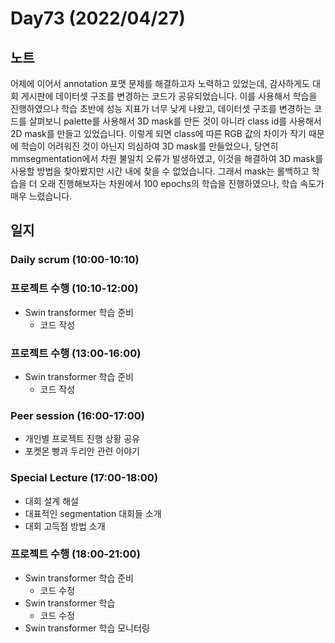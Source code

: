 # Day73 (2022/04/27)

## 노트

어제에 이어서 annotation 포맷 문제를 해결하고자 노력하고 있었는데, 감사하게도 대회 게시판에 데이터셋 구조를 변경하는 코드가 공유되었습니다. 이를 사용해서 학습을 진행하였으나 학습 초반에 성능 지표가 너무 낮게 나왔고, 데이터셋 구조를 변경하는 코드를 살펴보니 palette를 사용해서 3D mask를 만든 것이 아니라 class id를 사용해서 2D mask를 만들고 있었습니다. 이렇게 되면 class에 따른 RGB 값의 차이가 작기 때문에 학습이 어려워진 것이 아닌지 의심하여 3D mask를 만들었으나, 당연히 mmsegmentation에서 차원 불일치 오류가 발생하였고, 이것을 해결하여 3D mask를 사용할 방법을 찾아봤지만 시간 내에 찾을 수 없었습니다. 그래서 mask는 롤백하고 학습을 더 오래 진행해보자는 차원에서 100 epochs의 학습을 진행하였으나, 학습 속도가 매우 느렸습니다.

## 일지

### Daily scrum (10:00-10:10)

### 프로젝트 수행 (10:10-12:00)

  * Swin transformer 학습 준비
    * 코드 작성

### 프로젝트 수행 (13:00-16:00)

  * Swin transformer 학습 준비
    * 코드 작성

### Peer session (16:00-17:00)

  * 개인별 프로젝트 진행 상황 공유
  * 포켓몬 빵과 두리안 관련 이야기

### Special Lecture (17:00-18:00)

  * 대회 설계 해설
  * 대표적인 segmentation 대회들 소개
  * 대회 고득점 방법 소개

### 프로젝트 수행 (18:00-21:00)

  * Swin transformer 학습 준비
    * 코드 수정
  * Swin transformer 학습
    * 코드 수정
  * Swin transformer 학습 모니터링
